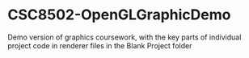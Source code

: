 # CSC8502-OpenGLGraphicDemo
 Demo version of graphics coursework, with the key parts of individual project code in renderer files in the Blank Project folder
